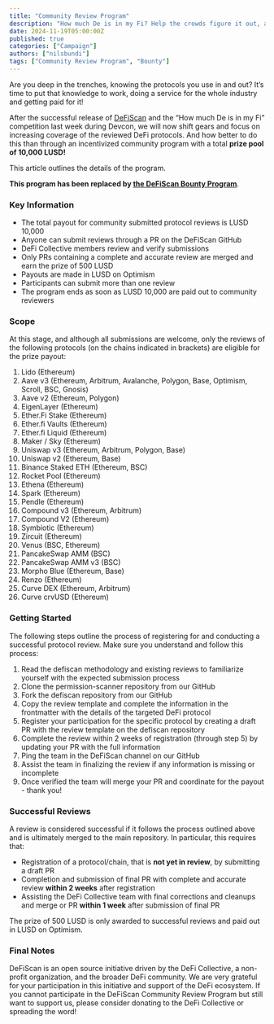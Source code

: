 ```yaml
---
title: "Community Review Program"
description: "How much De is in my Fi? Help the crowds figure it out, and earn LUSD for it!"
date: 2024-11-19T05:00:00Z
published: true
categories: ["Campaign"]
authors: ["nilsbundi"]
tags: ["Community Review Program", "Bounty"]
---
```


Are you deep in the trenches, knowing the protocols you use in and out? It’s time to put that knowledge to work, doing a service for the whole industry and getting paid for it!

After the successful release of [DeFiScan](https://www.defiscan.info/) and the “How much De is in my Fi” competition last week during Devcon, we will now shift gears and focus on increasing coverage of the reviewed DeFi protocols. And how better to do this than through an incentivized community program with a total **prize pool of 10,000 LUSD!**

This article outlines the details of the program.

**This program has been replaced by [the DeFiScan Bounty Program](https://deficollective.org/blog/defiscan-bounties/)**.


### Key Information



* The total payout for community submitted protocol reviews is LUSD 10,000
* Anyone can submit reviews through a PR on the DeFiScan GitHub
* DeFi Collective members review and verify submissions
* Only PRs containing a complete and accurate review are merged and earn the prize of 500 LUSD
* Payouts are made in LUSD on Optimism
* Participants can submit more than one review
* The program ends as soon as LUSD 10,000 are paid out to community reviewers


### Scope

At this stage, and although all submissions are welcome, only the reviews of the following protocols (on the chains indicated in brackets) are eligible for the prize payout:



1. Lido (Ethereum)
2. Aave v3 (Ethereum, Arbitrum, Avalanche, Polygon, Base, Optimism, Scroll, BSC, Gnosis)
3. Aave v2 (Ethereum, Polygon)
4. EigenLayer (Ethereum)
5. Ether.Fi Stake (Ethereum)
6. Ether.fi Vaults (Ethereum)
7. Ether.fi Liquid (Ethereum)
8. Maker / Sky (Ethereum)
9. Uniswap v3 (Ethereum, Arbitrum, Polygon, Base)
10. Uniswap v2 (Ethereum, Base)
11. Binance Staked ETH (Ethereum, BSC)
12. Rocket Pool (Ethereum)
13. Ethena (Ethereum)
14. Spark (Ethereum)
15. Pendle (Ethereum)
16. Compound v3 (Ethereum, Arbitrum)
17. Compound V2 (Ethereum)
18. Symbiotic (Ethereum)
19. Zircuit (Ethereum)
20. Venus (BSC, Ethereum)
21. PancakeSwap AMM (BSC)
22. PancakeSwap AMM v3 (BSC)
23. Morpho Blue (Ethereum, Base)
24. Renzo (Ethereum)
25. Curve DEX (Ethereum, Arbitrum)
26. Curve crvUSD (Ethereum)


### Getting Started

The following steps outline the process of registering for and conducting a successful protocol review. Make sure you understand and follow this process:



1. Read the defiscan methodology and existing reviews to familiarize yourself with the expected submission process
2. Clone the permission-scanner repository from our GitHub
3. Fork the defiscan repository from our GitHub
4. Copy the review template and complete the information in the frontmatter with the details of the targeted DeFi protocol
5. Register your participation for the specific protocol by creating a draft PR with the review template on the defiscan repository
6. Complete the review within 2 weeks of registration (through step 5) by updating your PR with the full information
7. Ping the team in the DeFiScan channel on our GitHub
8. Assist the team in finalizing the review if any information is missing or incomplete
9. Once verified the team will merge your PR and coordinate for the payout - thank you!


### Successful Reviews

A review is considered successful if it follows the process outlined above and is ultimately merged to the main repository. In particular, this requires that:



* Registration of a protocol/chain, that is **not yet in review**, by submitting a draft PR
* Completion and submission of final PR with complete and accurate review **within 2 weeks** after registration
* Assisting the DeFi Collective team with final corrections and cleanups and merge or PR **within 1 week** after submission of final PR

The prize of 500 LUSD is only awarded to successful reviews and paid out in LUSD on Optimism.


### Final Notes

DeFiScan is an open source initiative driven by the DeFi Collective, a non-profit organization, and the broader DeFi community. We are very grateful for your participation in this initiative and support of the DeFi ecosystem. If you cannot participate in the DeFiScan Community Review Program but still want to support us, please consider donating to the DeFi Collective or spreading the word!
